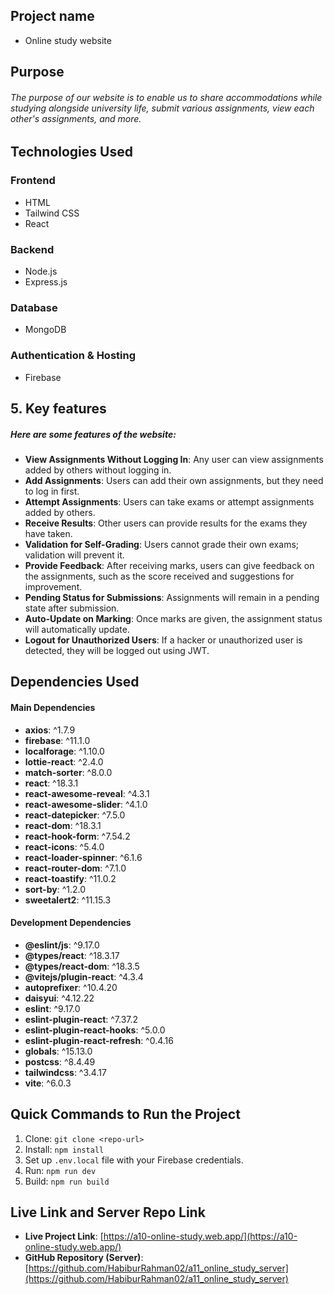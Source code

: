 ## Project name
- Online study website

## Purpose
###### The purpose of our website is to enable us to share accommodations while studying alongside university life, submit various assignments, view each other's assignments, and more.


## Technologies Used  

### Frontend  
- HTML  
- Tailwind CSS  
- React  

### Backend  
- Node.js  
- Express.js  

### Database  
- MongoDB  

### Authentication & Hosting  
- Firebase  



## 5. Key features
##### Here are some features of the website:

- **View Assignments Without Logging In**: Any user can view assignments added by others without logging in.  
- **Add Assignments**: Users can add their own assignments, but they need to log in first.  
- **Attempt Assignments**: Users can take exams or attempt assignments added by others.  
- **Receive Results**: Other users can provide results for the exams they have taken.  
- **Validation for Self-Grading**: Users cannot grade their own exams; validation will prevent it.  
- **Provide Feedback**: After receiving marks, users can give feedback on the assignments, such as the score received and suggestions for improvement.  
- **Pending Status for Submissions**: Assignments will remain in a pending state after submission.  
- **Auto-Update on Marking**: Once marks are given, the assignment status will automatically update.  
- **Logout for Unauthorized Users**: If a hacker or unauthorized user is detected, they will be logged out using JWT.  


<!-- dependencies -->
## Dependencies Used

#### **Main Dependencies**
- **axios**: ^1.7.9  
- **firebase**: ^11.1.0  
- **localforage**: ^1.10.0  
- **lottie-react**: ^2.4.0  
- **match-sorter**: ^8.0.0  
- **react**: ^18.3.1  
- **react-awesome-reveal**: ^4.3.1  
- **react-awesome-slider**: ^4.1.0  
- **react-datepicker**: ^7.5.0  
- **react-dom**: ^18.3.1  
- **react-hook-form**: ^7.54.2  
- **react-icons**: ^5.4.0  
- **react-loader-spinner**: ^6.1.6  
- **react-router-dom**: ^7.1.0  
- **react-toastify**: ^11.0.2  
- **sort-by**: ^1.2.0  
- **sweetalert2**: ^11.15.3  

#### **Development Dependencies**
- **@eslint/js**: ^9.17.0  
- **@types/react**: ^18.3.17  
- **@types/react-dom**: ^18.3.5  
- **@vitejs/plugin-react**: ^4.3.4  
- **autoprefixer**: ^10.4.20  
- **daisyui**: ^4.12.22  
- **eslint**: ^9.17.0  
- **eslint-plugin-react**: ^7.37.2  
- **eslint-plugin-react-hooks**: ^5.0.0  
- **eslint-plugin-react-refresh**: ^0.4.16  
- **globals**: ^15.13.0  
- **postcss**: ^8.4.49  
- **tailwindcss**: ^3.4.17  
- **vite**: ^6.0.3  


## Quick Commands to Run the Project

1. Clone: `git clone <repo-url>`
2. Install: `npm install`
3. Set up `.env.local` file with your Firebase credentials.
4. Run: `npm run dev`
5. Build: `npm run build`


## Live Link and Server Repo Link

- **Live Project Link**: [https://a10-online-study.web.app/](https://a10-online-study.web.app/)
- **GitHub Repository (Server)**: [https://github.com/HabiburRahman02/a11_online_study_server](https://github.com/HabiburRahman02/a11_online_study_server)



